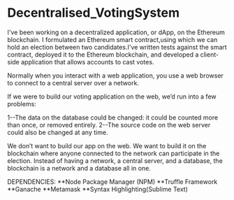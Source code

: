 # Decentralised_VotingSystem

I've been working on a decentralized application, or dApp, on the Ethereum blockchain. I formulated an Ethereum smart contract,using which we can hold an election between two candidates.I've written tests against the smart contract, deployed it to the Ethereum blockchain, and developed a client-side application that allows accounts to cast votes.

Normally when you interact with a web application, you use a web browser to connect to a central server over a network.

If we were to build our voting application on the web, we’d run into a few problems:

1--The data on the database could be changed: it could be counted more than once, or removed entirely. 2--The source code on the web server could also be changed at any time.

We don’t want to build our app on the web. We want to build it on the blockchain where anyone connected to the network can participate in the election. Instead of having a network, a central server, and a database, the blockchain is a network and a database all in one.

DEPENDENCIES: **Node Package Manager (NPM) **Truffle Framework **Ganache **Metamask **Syntax Highlighting(Sublime Text)
